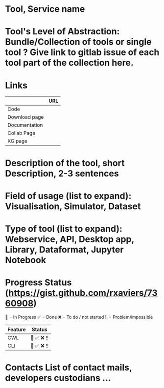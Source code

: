 # Tool, Service name

# Tool's Level of Abstraction: Bundle/Collection of tools or single tool ? Give link to gitlab issue of each tool part of the collection here.


# Links

|        | URL |
| ------ | ------ |
|  Code   |        |
|  Download page      |        |
|  Documentation      |        |
|  Collab Page      |        |
|  KG page      |        |


# Description of the tool, short Description, 2-3 sentences


# Field of usage (list to expand): Visualisation, Simulator, Dataset


# Type of tool (list to expand): Webservice, API, Desktop app, Library, Dataformat, Jupyter Notebook


# Progress Status (https://gist.github.com/rxaviers/7360908)
:construction: = In Progress
:white_check_mark: = Done
:x: = To do / not started
:bangbang: = Problem/impossible

| Feature | Status |
| ------ | ------ |
| CWL       | :construction: :white_check_mark: :x: :bangbang:       |
| CLI       | :construction: :white_check_mark: :x: :bangbang:       |

# Contacts List of contact mails, developers custodians ...
